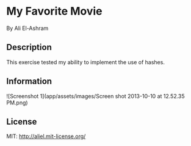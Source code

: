 # My Favorite Movie

By Ali El-Ashram

## Description

This exercise tested my ability to implement the use of hashes.

## Information

![Screenshot 1](app/assets/images/Screen shot 2013-10-10 at 12.52.35 PM.png)

## License

MIT: http://aliel.mit-license.org/
